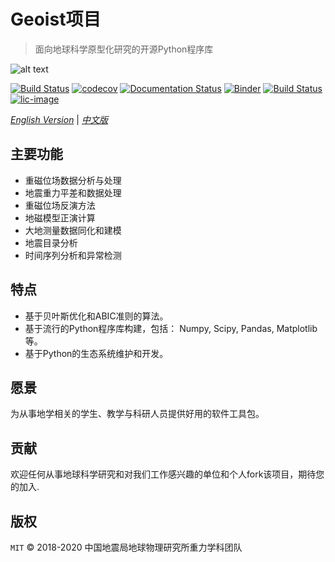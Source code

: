 # Geoist项目

>面向地球科学原型化研究的开源Python程序库

![alt text][logo]

[logo]: ./geoist.png "Geoist"

[![Build Status](https://travis-ci.org/igp-gravity/geoist.svg?branch=master)](https://travis-ci.org/igp-gravity/geoist)
[![codecov](https://codecov.io/gh/igp-gravity/geoist/branch/master/graph/badge.svg)](https://codecov.io/gh/igp-gravity/geoist)
[![Documentation Status](https://readthedocs.org/projects/pip/badge/?version=latest&style=flat)](https://geoist.readthedocs.io/en/latest/)
[![Binder](https://binder.pangeo.io/badge.svg)](https://binder.pangeo.io/v2/gh/igp-gravity/geoist/master)
[![Build Status](https://dev.azure.com/chenshi1980/geoist/_apis/build/status/igp-gravity.geoist)](https://dev.azure.com/chenshi1980/geoist/_build/latest?definitionId=1)
[![lic-image](https://img.shields.io/dub/l/vibe-d.svg)](LICENSE)

[*English Version*](https://github.com/CHEN-Zhaohui/geoist/blob/master/README.cn.md) | [*中文版*](https://github.com/CHEN-Zhaohui/geoist/blob/master/README.cn.md)

## 主要功能

* 重磁位场数据分析与处理
* 地震重力平差和数据处理
* 重磁位场反演方法
* 地磁模型正演计算
* 大地测量数据同化和建模
* 地震目录分析
* 时间序列分析和异常检测

## 特点

* 基于贝叶斯优化和ABIC准则的算法。
* 基于流行的Python程序库构建，包括： Numpy, Scipy, Pandas, Matplotlib等。
* 基于Python的生态系统维护和开发。

## 愿景

为从事地学相关的学生、教学与科研人员提供好用的软件工具包。

贡献
-------

欢迎任何从事地球科学研究和对我们工作感兴趣的单位和个人fork该项目，期待您的加入.

版权
-------

`MIT`  © 2018-2020 中国地震局地球物理研究所重力学科团队
